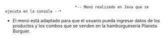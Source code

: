                                    *-- Menú realizado en Java que se ejecuta en la consola --*

* El menú está adaptado para que el usuario pueda ingresar datos de los productos y los combos que se venden en la hamburguesería Planeta Burguer.
